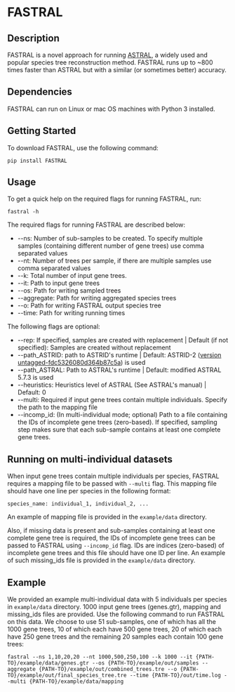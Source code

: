 # FASTRAL

## Description
FASTRAL is a novel approach for running [ASTRAL](https://github.com/smirarab/ASTRAL), a widely used and popular species tree reconstruction method. FASTRAL runs up to ~800 times faster than ASTRAL but with a similar (or sometimes better) accuracy.

## Dependencies
FASTRAL can run on Linux or mac OS machines with Python 3 installed.

## Getting Started
To download FASTRAL, use the following command:

```pip install FASTRAL```

## Usage
To get a quick help on the required flags for running FASTRAL, run:

```fastral -h```

The required flags for running FASTRAL are described below:

* --ns: Number of sub-samples to be created. To specify multiple samples (containing different number of gene trees) use comma separated values
* --nt: Number of trees per sample, if there are multiple samples use comma separated values
* --k: Total number of input gene trees.
* --it: Path to input gene trees
* --os: Path for writing sampled trees
* --aggregate: Path for writing aggregated species trees
* --o: Path for writing FASTRAL output species tree
* --time: Path for writing running times

The following flags are optional:
* --rep: If specified, samples are created with replacement | Default (if not specified): Samples are created without replacement
* --path_ASTRID: path to ASTRID's runtime | Default: ASTRID-2 ([version untagged-fdc5326080d364b87c5a](https://github.com/pranjalv123/ASTRID/releases/tag/untagged-fdc5326080d364b87c5a)) is used
* --path_ASTRAL: Path to ASTRAL's runtime | Default: modified ASTRAL 5.7.3 is used
* --heuristics: Heuristics level of ASTRAL (See ASTRAL's manual) | Default: 0
* --multi: Required if input gene trees contain multiple individuals. Specify the path to the mapping file
* --incomp_id: (In multi-individual mode; optional) Path to a file containing the IDs of incomplete gene trees (zero-based). If specified, sampling step makes sure that each sub-sample contains at least one complete gene trees.

## Running on multi-individual datasets
When input gene trees contain multiple individuals per species, FASTRAL requires a mapping file to be passed with ```--multi``` flag. This mapping file should have one line per species in the following format:

```
species_name: individual_1, individual_2, ...
```

An example of mapping file is provided in the ```example/data``` directory.

Also, if missing data is present and sub-samples containing at least one complete gene tree is required, the IDs of incomplete gene trees can be passed to FASTRAL using ```--incomp_id``` flag. IDs are indices (zero-based) of incomplete gene trees and this file should have one ID per line. An example of such missing_ids file is provided in the ```example/data``` directory.

## Example
We provided an example multi-individual data with 5 individuals per species in ```example/data``` directory. 1000 input gene trees (genes.gtr), mapping and missing_ids files are provided. Use the following command to run FASTRAL on this data. We choose to use 51 sub-samples, one of which has all the 1000 gene trees, 10 of which each have 500 gene trees, 20 of which each have 250 gene trees and the remaining 20 samples each contain 100 gene trees:

```fastral --ns 1,10,20,20 --nt 1000,500,250,100 --k 1000 --it {PATH-TO}/example/data/genes.gtr --os {PATH-TO}/example/out/samples --aggregate {PATH-TO}/example/out/combined_trees.tre --o {PATH-TO}/example/out/final_species_tree.tre --time {PATH-TO}/out/time.log --multi {PATH-TO}/example/data/mapping```
